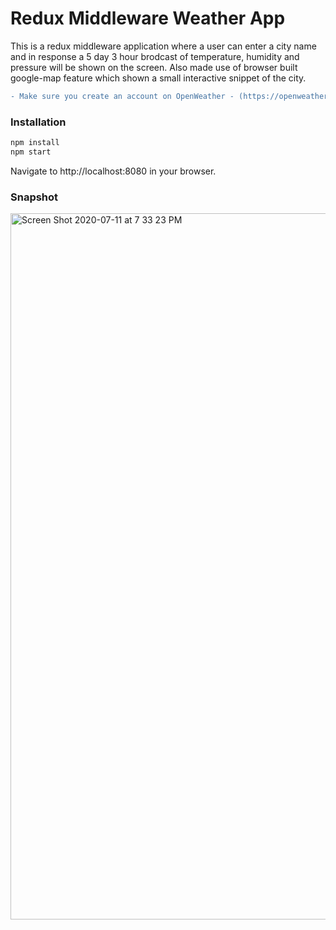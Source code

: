 # Redux Middleware Weather App

This is a redux middleware application where a user can enter a city name and in response a 5 day 3 hour brodcast of temperature, humidity and pressure will be shown on the screen.
Also made use of browser built google-map feature which  shown a small interactive snippet of the city.

```diff
- Make sure you create an account on OpenWeather - (https://openweathermap.org/forecast5) to generate your API KEY
```

### Installation
```sh
npm install
npm start
```

Navigate to http://localhost:8080 in your browser.

### Snapshot

<img width="1130" alt="Screen Shot 2020-07-11 at 7 33 23 PM" src="https://user-images.githubusercontent.com/13806781/87235899-9da8cd00-c3af-11ea-8944-6d056d6ab8e0.png">
